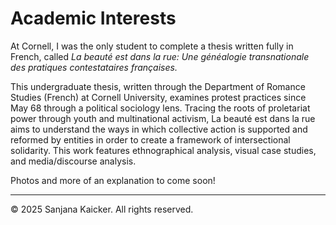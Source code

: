 # Academic Interests

At Cornell, I was the only student to complete a thesis written fully in French, called *La beauté est dans la rue: Une généalogie transnationale des pratiques contestataires françaises.*

This undergraduate thesis, written through the Department of Romance Studies (French) at Cornell University, examines protest practices since May 68 through a political sociology lens. Tracing the roots of proletariat power through youth and multinational activism, La beauté est dans la rue aims to understand the ways in which collective action is supported and reformed by entities in order to create a framework of intersectional solidarity. This work features ethnographical analysis, visual case studies, and media/discourse analysis.

Photos and more of an explanation to come soon!

---

© 2025 Sanjana Kaicker. All rights reserved.
